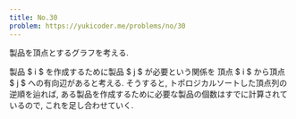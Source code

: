 ```yaml
---
title: No.30
problem: https://yukicoder.me/problems/no/30
---
```

製品を頂点とするグラフを考える.

製品 $ i $ を作成するために製品 $ j $ が必要という関係を 頂点 $ i $ から頂点 $ j $ への有向辺があると考える. そうすると, トポロジカルソートした頂点列の逆順を辿れば, ある製品を作成するために必要な製品の個数はすでに計算されているので, これを足し合わせていく.
